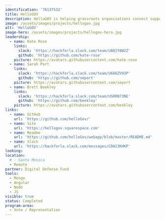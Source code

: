 ```yaml
---
identification: '76137532'
title: HelloGOV
description: HelloGOV is helping grassroots organizations connect supporters to their state assembly and state senate representatives for call campaigns to advocate on the legislation that matters most to their work. The HelloGOV webapp generates a campaign shortlink that can be used in texts, social posts, and more.
image: /assets/images/projects/hellogov.jpg
alt: 'HelloGOV'
image-hero: /assets/images/projects/hellogov-hero.jpg
leadership:
  - name: Kate Rose
    links:
      slack: 'https://hackforla.slack.com/team/UA02Y8W2Z'
      github: 'https://github.com/kate-rose'
    picture: https://avatars.githubusercontent.com/kate-rose
  - name: Sarah Port
    links:
      slack: 'https://hackforla.slack.com/team/U686ZV93P'
      github: 'https://github.com/seport'
    picture: https://avatars.githubusercontent.com/seport
  - name: Brett Beekley
    links:
      slack: 'https://hackforla.slack.com/team/USRRN73NE'
      github: 'https://github.com/beekley'
    picture: https://avatars.githubusercontent.com/beekley
links:
  - name: GitHub
    url: 'https://github.com/helloGov/'
  - name: Site
    url: 'https://hellogov.squarespace.com'
  - name: Readme
    url: 'https://github.com/helloGov/webapp/blob/master/README.md'
  - name: Slack
    url: 'https://hackforla.slack.com/messages/CDA23KHKP'
looking:
location: 
  # - Santa Monica
  - Remote
partner: Digital Defense Fund
tools:
  - Mongo
  - Angular
  - Node
  - JS
visible: true
status: Completed
program-area: 
  - Vote / Representation
---
```

